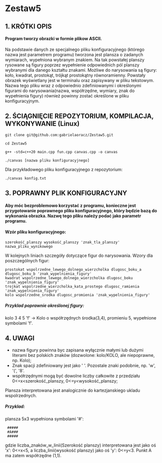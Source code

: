 # Zestaw5
## 1. KRÓTKI OPIS
#### Program tworzy obrazki w formie plikow ASCII.
Na podstawie danych ze specjalnego pliku konfiguracyjnego (którego nazwa jest parametrem programu) tworzona jest plansza o zadanych wymiarach, wypełniona wybranym znakiem. Na tak powstałej planszy rysowane są figury poprzez wypełnienie odpowiednich pól planszy wybranymi dla danego kształtu znakami. Możliwe do narysowania są figury: koło, kwadrat, prostokąt, trójkąt prostokątny równoramienny. Powstały obrazek wyświetlany jest w terminalu oraz zapisywany w pliku tekstowym. Nazwa tego pliku wraz z odpowiednio zdefiniowanymi i określonymi figurami do narysowania(nazwa, współrzędne, wymiary, znak do wypełnienia figury) również powinny zostać określone w pliku konfiguracyjnym.

## 2. ŚCIĄGNIĘCIE REPOZYTORIUM, KOMPILACJA, WYKONYWANIE (Linux)
```
git clone git@github.com:gabrielaoracz/Zestaw5.git
```   
```
cd Zestaw5
```   
```
g++ -std=c++20 main.cpp fun.cpp canvas.cpp -o canvas
```   
```
./canvas [nazwa pliku konfiguracyjnego]
```   

Dla przykładowego pliku konfiguracyjnego z repozytorium:   
```
./canvas konfig.txt
```   

## 3. POPRAWNY PLIK KONFIGURACYJNY
#### Aby móc bezproblemowo korzystać z programu, konieczne jest przygotowanie poprawnego pliku konfiguracyjnego, który będzie bazą do wykonania obrazka. Nazwę tego pliku należy podać jako parametr programu.
#### Wzór pliku konfiguracyjnego:
```
szerokość_planszy wysokość_planszy 'znak_tla_planszy'
nazwa_pliku_wynikowego
```
W kolejnych liniach szczegóły dotyczące figur do narysowania. Wzory dla poszczególnych figur:   
```
prostokat wspolrzedne_lewego_dolnego_wierzcholka dlugosc_boku_a dlugosc_boku_b 'znak_wypelnienia_figury'
kwadrat wspolrzedne_lewego_dolnego_wierzcholka dlugosc_boku 'znak_wypelnienia_figury'
trojkat wspolrzedne_wierzcholka_kata_prostego dlugosc_ramienia 'znak_wypelnienia_figury'
kolo wspolrzedne_srodka dlugosc_promienia 'znak_wypelnienia_figury'
```
   
##### ***Przyklad poprawnie określonej figury:***   
kolo 3 4 5 'f' -> Kolo o współrzędnych środka(3,4), promieniu 5, wypełnione symbolami 'f'.    

## 4. UWAGI
- nazwa figury powinna byc zapisana  wyłącznie małymi lub dużymi literami bez polskich znaków (dozwolone: kolo/KOLO, ale niepoprawne, np. Kolo);
- Znak spacji zdefiniowany jest jako ' '. Pozostale znaki podobnie, np. 'w', '(', '8'.
- współrzędnymi mogą być dowolne liczby całkowite z przedziału 0<=x<szerokość_planszy, 0<=y<wysokość_planszy;

Plansza interpretowana jest analogicznie do kartezjanskiego ukladu wspolrzednych.     
##### ***Przyklad:***    
plansza 5x3 wypełniona symbolami '#':    

     #####
     #A###
     #####
gdzie liczba_znaków_w_linii(Szerokość planszy) interpretowana jest jako oś 'x': 0<=x<5, a liczba_linii(wysokość planszy) jako oś 'y': 0<=y<3. Punkt A ma zatem współrzędne (1,1).

